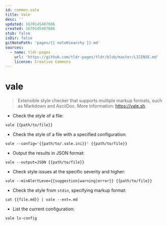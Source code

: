 ```yaml
---
id: common.vale
title: Vale
desc: ''
updated: 1670145407086
created: 1670145407086
stub: false
isDir: false
gitNotePath: 'pages/{{ noteHiearchy }}.md'
sources:
  - name: tldr-pages
    url: 'https://github.com/tldr-pages/tldr/blob/master/LICENSE.md'
    license: Creative Commons
---
```

# vale

> Extensible style checker that supports multiple markup formats, such as Markdown and AsciiDoc.
> More information: <https://vale.sh>.

- Check the style of a file:

`vale {{path/to/file}}`

- Check the style of a file with a specified configuration:

`vale --config='{{path/to/.vale.ini}}' {{path/to/file}}`

- Output the results in JSON format:

`vale --output=JSON {{path/to/file}}`

- Check style issues at the specific severity and higher:

`vale --minAlertLeve={{suggestion|warning|error}} {{path/to/file}}`

- Check the style from `stdin`, specifying markup format:

`cat {{file.md}} | vale --ext=.md`

- List the current configuration:

`vale ls-config`

